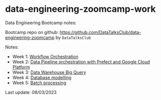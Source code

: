 # data-engineering-zoomcamp-work
Data Engineering Bootcamp notes:

Bootcamp repo on github: https://github.com/DataTalksClub/data-engineering-zoomcamp by `DataTalksClub`

Notes:
  - Week 1: [Workflow Orchestration](https://www.n4gash.com/2023/data-engineering-zoomcamp-semana-1)
  - Week 2: [Data Pipeline orchestration with Prefect and Google Cloud Platform](https://www.n4gash.com/2023/data-engineering-zoomcamp-semana-2)
  - Week 3: [Data Warehouse Big Query](https://www.n4gash.com/2023/data-engineering-zoomcamp-semana-3)
  - Week 4: [Database modelling](https://www.n4gash.com/2023/data-engineering-zoomcamp-semana-4)
  - Week 5: [Batch processing](https://www.n4gash.com/2023/data-engineering-zoomcamp-semana-5)

Last update: 08/03/2023
